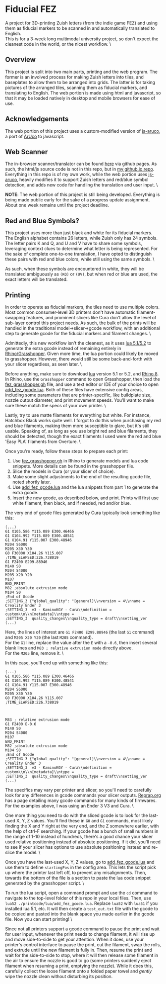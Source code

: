 # Fiducial FEZ
A project for 3D-printing Zuish letters (from the indie game FEZ) and using them as fiducial markers to be scanned in and automatically translated to English. \
This is for a 3-week long multimodal university project, so don't expect the cleanest code in the world, or the nicest workflow. \

## Overview
This project is split into two main parts, printing and the web program. The former is an involved process for making Zuish letters into tiles, and baseplates to allow them to be arranged into grids. The latter is for taking pictures of the arranged tiles, scanning them as fiducial markers, and translating to English. The web portion is made using html and javascript, so that it may be loaded natively in desktop and mobile browsers for ease of use.

## Acknowledgements
The web portion of this project uses a custom-modified version of [js-aruco](https://github.com/jcmellado/js-aruco), a port of [ArUco](http://www.uco.es/investiga/grupos/ava/node/26) to javascript.

## Web Scanner
The in-browser scanner/translator can be found [here](https://legokidlogan.github.io/fiducial-fez/webcode/index.html) via github pages. As such, the html/js source code is not in this repo, but in [my github.io repo](https://github.com/legokidlogan/legokidlogan.github.io/fiducial-fez). Everything in this repo is of my own work, while the web portion uses [js-aruco](https://github.com/jcmellado/js-aruco), heavily modifies it to support Zuish letters and red/blue symbol detection, and adds new code for handling the translation and user input. \

**NOTE**: The web portion of this project is still being developed. Everything is being made public early for the sake of a progress update assignment. About one week remains until the project deadline.

## Red and Blue Symbols?
This project uses more than just black and white for its fiducial markers. The English alphabet contains 26 letters, while Zuish only has 24 symbols. The letter pairs K and Q, and U and V have to share some symbols, leveraging context clues to determine what letter is being represented. For the sake of complete one-to-one translation, I have opted to distinguish these pairs with red and blue colors, while still using the same symbols. \

As such, when these symbols are encountered in white, they will be translated ambiguously as `(KQ)` or `(UV)`, but when red or blue are used, the exact letters will be translated.

## Printing
In order to operate as fiducial markers, the tiles need to use multiple colors. Most common consumer-level 3D printers don't have automatic filament-swapping features, and prominent slicers like Cura don't allow the level of sub-layer control this project needs. As such, the bulk of the prints will be handled in the traditional model->slicer->gcode workflow, with an additional step to generate gcode for the fiducial markers and filament changes. \

Admittedly, this new workflow isn't the cleanest, as it uses [lua 5.1/5.2](https://www.lua.org/) to generate the extra gcode instead of remaining entirely in [Rhino/Grasshopper](https://www.rhino3d.com/). Given more time, the lua portion could likely be moved to grasshopper. However, there would still be some back-and-forth with your slicer regardless, as seen later. \

Before anything, make sure to download [lua](https://www.lua.org/) version 5.1 or 5.2, and [Rhino 8](https://www.rhino3d.com/). In Rhino, use the `Grasshopper` command to open Grasshopper, then load the [fez_grasshopper.gh](/printcode/rhino) file, and use a text editor or IDE of your choice to open [add_fez_gcode.lua](/printcode/lua/add_fez_gcode.lua). Both of these files have extensive config areas, including some parameters that are printer-specific, like buildplate size, nozzle output diameter, and print movement speeds. You'll want to make sure these match the specs of your own printer. \

Lastly, try to use matte filaments for everything but white. For instance, Hatchbox Black works quite well. I forgot to do this when purchasing my red and blue filaments, making them more susceptible to glare, but it's still usable. Speaking of, as long as you use bright red and blue filaments, they should be detected, though the exact filaments I used were the red and blue 'Easy PLA' filaments from Overture. \

Once you're ready, follow these steps to prepare each print:

1. Use [fez_grasshopper.gh](/printcode/rhino) in Rhino to generate models and lua code snippets. More details can be found in the grasshopper file.
2. Slice the models in Cura (or your slicer of choice).
3. Make some slight adjustments to the end of the resulting gcode file, noted shortly later.
4. Use [add_fez_gcode.lua](/printcode/lua/add_fez_gcode.lua) and the lua snippets from part 1 to generate the extra gcode.
5. Insert the new gcode, as described below, and print. Prints will first use white filament, then black, and if needed, red and/or blue.


The very end of gcode files generated by Cura typically look something like this:
```
(...)
G1 X105.586 Y115.089 E300.46466
G1 X104.992 Y115.089 E300.48541
G1 X104.91 Y115.007 E300.48946
M204 S6000
M205 X30 Y30
G0 F30000 X104.26 Y115.007
;TIME_ELAPSED:226.738019
G1 F2400 E299.88946
M140 S0
M204 S4000
M205 X20 Y20
M107
END_PRINT
M82 ;absolute extrusion mode
M104 S0
;End of Gcode
;SETTING_3 {"global_quality": "[general]\\nversion = 4\\nname = Creality Ender 3
;SETTING_3  v3 - KaminoKGY - Cura\\ndefinition = custom\\n\\n[metadata]\\ntype =
;SETTING_3  quality_changes\\nquality_type = draft\\nsetting_ver
(...)
```

Here, the lines of interest are `G1 F2400 E299.88946` (the last `G1` command) and `M205 X20 Y20` (the last `M205` command). \
For the `G1` line, replace the value after the `E` with a `-0.6`, then insert several blank lines and `M83 ; relative extrusion mode` directly above. \
For the `M205` line, remove it. \

In this case, you'll end up with something like this:
```
(...)
G1 X105.586 Y115.089 E300.46466
G1 X104.992 Y115.089 E300.48541
G1 X104.91 Y115.007 E300.48946
M204 S6000
M205 X30 Y30
G0 F30000 X104.26 Y115.007
;TIME_ELAPSED:226.738019



M83 ; relative extrusion mode
G1 F2400 E-0.6
M140 S0
M204 S4000
M107
END_PRINT
M82 ;absolute extrusion mode
M104 S0
;End of Gcode
;SETTING_3 {"global_quality": "[general]\\nversion = 4\\nname = Creality Ender 3
;SETTING_3  v3 - KaminoKGY - Cura\\ndefinition = custom\\n\\n[metadata]\\ntype =
;SETTING_3  quality_changes\\nquality_type = draft\\nsetting_ver
(...)
```

The specifics may vary per printer and slicer, so you'll need to carefully look for any differences in gcode commands your slicer outputs. [Reprap.org](https://reprap.org/wiki/G-code) has a page detailing many gcode commands for many kinds of firmwares. For the examples above, I was using an Ender 3 V3 and Cura. \

One more thing you need to do with the sliced gcode is to look for the last-used X, Y, Z values. You'll find these in `G0` and `G1` commands, most likely finding the X and Y right at the very end, and the Z somewhere earlier, with the help of ctrl-F searching. If your gcode has a bunch of small numbers in the range of 1-10 instead of hundreds, there's a good chance your slicer used relative positioning instead of absolute positioning. If it did, you'll need to see if your slicer has options to use absolute positioning instead and re-slice the model. \

Once you have the last-used X, Y, Z values, go to [add_fez_gcode.lua](/printcode/lua/add_fez_gcode.lua) and use them to define `startingPos` in the config area. This lets the script pick up where the printer last left off, to prevent any misalignments. Then, towards the bottom of the file is a section to paste the lua code snippet generated by the grasshopper script. \

To run the lua script, open a command prompt and use the `cd` command to navigate to the top-level folder of this repo in your local files. Then, use `lua52 ./printcode/lua/add_fez_gcode.lua`. Replace `lua52` with `lua51` if you installed lua 5.1, etc. It will then create a `test_out.txt` file with the gcode to be copied and pasted into the blank space you made earlier in the gcode file. Now you can start printing! \

Since not all printers support a gcode command to pause the print and wait for user input, whenever the print needs to change filament, it will rise up and move side-to-side to get your attention. When it does, use your printer's control interface to pause the print, cut the filament, swap the rolls, and extrude until the new filament is fully in. Then, resume the print and wait for the side-to-side to stop, where it will then release some filament in the air to ensure the nozzle is good to go (some printers suddenly eject filament when resuming a print, emptying the nozzle). While it does this, carefully collect the loose filament onto a folded paper towel and *gently* wipe the nozzle clean without disturbing its position.

